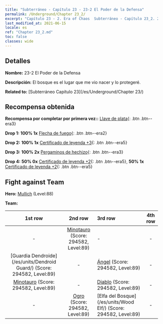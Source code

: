 ```yaml
---
title: "Subterráneo - Capítulo 23 - 23-2 El Poder de la Defensa"
permalink: /Underground/Chapter 23_2/
excerpt: "Capítulo 23 - 2. Era of Chaos  Subterráneo - Capítulo 23_2. 23-2 El Poder de la Defensa"
last_modified_at: 2021-06-15
locale: es
ref: "Chapter 23_2.md"
toc: false
classes: wide
---
```


## Detalles

 **Nombre:** 23-2 El Poder de la Defensa

 **Descripción:** El bosque es el lugar que me vio nacer y lo protegeré.

 **Related to:** [Subterráneo Capítulo 23](/es/Underground/Chapter 23/)

## Recompensa obtenida

 **Recompensa por completar por primera vez::** [Llave de plata](/ItemsES/con_693/){: .btn .btn--era3}

 **Drop 1:** **100% 1x** [Flecha de fuego](/ItemsES/her_413/){: .btn .btn--era2}

 **Drop 2:** **100% 1x** [Certificado de leyenda +3](/ItemsES/mat_88/){: .btn .btn--era5}

 **Drop 3:** **100% 2x** [Pergaminos de hechizo](/ItemsES/con_694/){: .btn .btn--era3}

 **Drop 4:** **50% 0x** [Certificado de leyenda +2](/ItemsES/mat_81/){: .btn .btn--era5}, **50% 1x** [Certificado de leyenda +2](/ItemsES/mat_81/){: .btn .btn--era5}


## Fight against Team
 **Hero:** [Mullich](/es/heroes/Mullich/) (Level:88)

 **Team:**


  | 1st row | 2nd row | 3rd row | 4th row |
  |:----:|:----:|:----|:----:|
  | - | [Minotauro](/es/units/Minotaur/) (Score: 294582, Level:89)  | - | - |
  | [Guardia Dendroide](/es/units/Dendroid Guard/) (Score: 294582, Level:89)  | - | [Ángel](/es/units/Angel/) (Score: 294582, Level:89)  | - |
  | [Minotauro](/es/units/Minotaur/) (Score: 294582, Level:89)  | - | [Diablo](/es/units/Devil/) (Score: 294582, Level:89)  | - |
  | - | [Ogro](/es/units/Ogre/) (Score: 294582, Level:89)  | [Elfa del Bosque](/es/units/Wood Elf/) (Score: 294582, Level:89)  | - |


